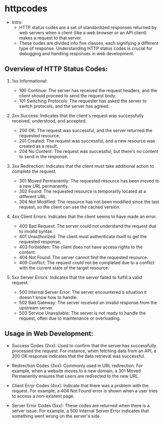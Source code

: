 # httpcodes

- Intro:
    - HTTP status codes are a set of standardized responses returned by web servers when a client (like a web browser or an API client) makes a request to that server. 
    - These codes are divided into five classes, each signifying a different type of response. Understanding HTTP status codes is crucial for debugging and handling responses in web development.

## Overview of HTTP Status Codes:

1. 1xx Informational:

    - 100 Continue: The server has received the request headers, and the client should proceed to send the request body.
    - 101 Switching Protocols: The requester has asked the server to switch protocols, and the server has agreed.

2. 2xx Success: Indicates that the client's request was successfully received, understood, and accepted.

    - 200 OK: The request was successful, and the server returned the requested resource.
    - 201 Created: The request was successful, and a new resource was created as a result.
    - 204 No Content: The request was successful, but there's no content to send in the response.

3. 3xx Redirection: Indicates that the client must take additional action to complete the request.

    - 301 Moved Permanently: The requested resource has been moved to a new URL permanently.
    - 302 Found: The requested resource is temporarily located at a different URL.
    - 304 Not Modified: The resource has not been modified since the last request, so the client can use the cached version.

4. 4xx Client Errors: Indicates that the client seems to have made an error.

    - 400 Bad Request: The server could not understand the request due to invalid syntax.
    - 401 Unauthorized: The client must authenticate itself to get the requested response.
    - 403 Forbidden: The client does not have access rights to the content.
    - 404 Not Found: The server cannot find the requested resource.
    - 409 Conflict: The request could not be completed due to a conflict with the current state of the target resource.

5. 5xx Server Errors: Indicates that the server failed to fulfill a valid request.

    - 500 Internal Server Error: The server encountered a situation it doesn't know how to handle.
    - 502 Bad Gateway: The server received an invalid response from the upstream server.
    - 503 Service Unavailable: The server is not ready to handle the request, often due to maintenance or overloading.

## Usage in Web Development:

- Success Codes (2xx): Used to confirm that the server has successfully processed the request. For instance, when fetching data from an API, a 200 OK response indicates that the data retrieval was successful.

- Redirection Codes (3xx): Commonly used in URL redirection. For example, when a website moves to a new domain, a 301 Moved Permanently ensures that users are redirected to the new URL.

- Client Error Codes (4xx): Indicate that there was a problem with the request. For example, a 404 Not Found error is shown when a user tries to access a non-existent page.

- Server Error Codes (5xx): These codes are returned when there is a server issue. For example, a 500 Internal Server Error indicates that something went wrong on the server's side.

